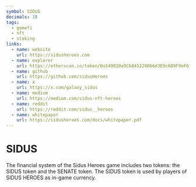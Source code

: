 ```yaml
---
symbol: SIDUS
decimals: 18
tags:
  - gamefi
  - nft
  - staking
links:
  - name: website
    url: https://sidusheroes.com
  - name: explorer
    url: https://etherscan.io/token/0x549020a9Cb845220D66d3E9c6D9F9eF61C981102
  - name: github
    url: https://github.com/sidusHeroes
  - name: x
    url: https://x.com/galaxy_sidus
  - name: medium
    url: https://medium.com/sidus-nft-heroes
  - name: reddit
    url: https://reddit.com/sidus__heroes
  - name: whitepaper
    url: https://sidusheroes.com/docs/whitepaper.pdf
---
```


# SIDUS

The financial system of the Sidus Heroes game includes two tokens: the SIDUS token and the SENATE token. The SIDUS token is used by players of SIDUS HEROES as in-game currency.

